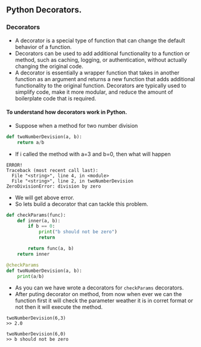 ## Python Decorators.

### Decorators
* A decorator is a special type of function that can change the default behavior of a function.
* Decorators can be used to add additional functionality to a function or method, such as caching, logging, or authentication, without actually changing the original code.
* A decorator is essentially a wrapper function that takes in another function as an argument and returns a new function that adds additional functionality to the original function. Decorators are typically used to simplify code, make it more modular, and reduce the amount of boilerplate code that is required.


#### To understand how decorators work in Python.

* Suppose when a method for two number division
```python
def twoNumberDevision(a, b):
    return a/b
```

* If i called the method with a=3 and b=0, then what will happen 
```
ERROR!
Traceback (most recent call last):
  File "<string>", line 4, in <module>
  File "<string>", line 2, in twoNumberDevision
ZeroDivisionError: division by zero
```
* We will get above error.
* So lets build a decorator that can tackle this problem.

```python
def checkParams(func):
    def inner(a, b):
        if b == 0:
            print("b should not be zero")
            return

        return func(a, b)
    return inner

@checkParams
def twoNumberDevision(a, b):
    print(a/b)
```

* As you can we have wrote a decorators for `checkParams` decorators.
* After puting decorator on method, from now when ever we can the function first it will check the parameter weather it is in corret format or not then it will execute the method.

```
twoNumberDevision(6,3)
>> 2.0

twoNumberDevision(6,0)
>> b should not be zero
```